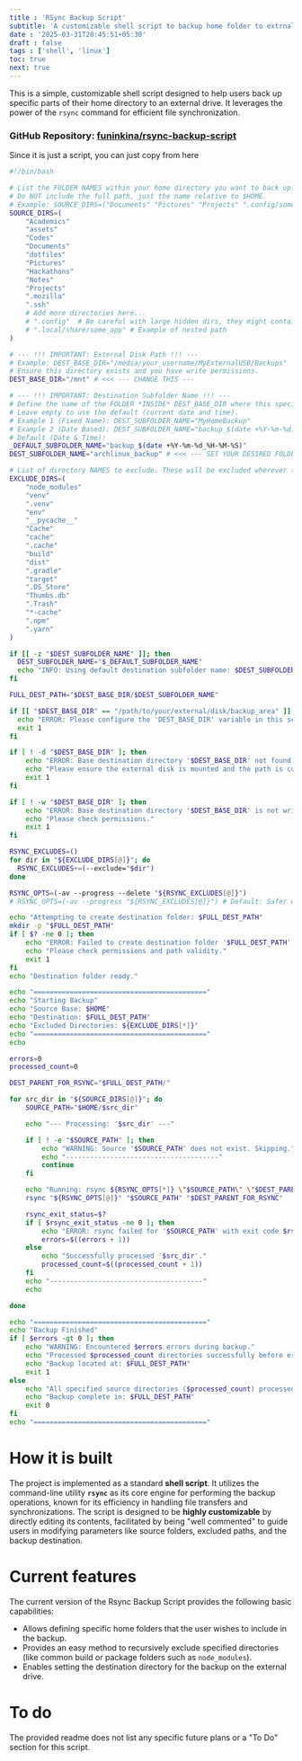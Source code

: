```yaml
---
title : 'RSync Backup Script'
subtitle: 'A customizable shell script to backup home folder to extrnal drive'
date : '2025-03-31T20:45:51+05:30'
draft : false
tags : ['shell', 'linux']
toc: true
next: true
---
```


This is a simple, customizable shell script designed to help users back up specific parts of their home directory to an external drive. It leverages the power of the `rsync` command for efficient file synchronization.

### GitHub Repository: [funinkina/rsync-backup-script](https://github.com/funinkina/rsync-backup-script)

Since it is just a script, you can just copy from here

```bash
#!/bin/bash

# List the FOLDER NAMES within your home directory you want to back up.
# Do NOT include the full path, just the name relative to $HOME.
# Example: SOURCE_DIRS=("Documents" "Pictures" "Projects" ".config/some_app")
SOURCE_DIRS=(
    "Academics"
    "assets"
    "Codes"
    "Documents"
    "dotfiles"
    "Pictures"
    "Hackathons"
    "Notes"
    "Projects"
    ".mozilla"
    ".ssh"
    # Add more directories here...
    # ".config"  # Be careful with large hidden dirs, they might contain caches too
    # ".local/share/some_app" # Example of nested path
)

# --- !!! IMPORTANT: External Disk Path !!! ---
# Example: DEST_BASE_DIR="/media/your_username/MyExternalUSB/Backups"
# Ensure this directory exists and you have write permissions.
DEST_BASE_DIR="/mnt" # <<< --- CHANGE THIS ---

# --- !!! IMPORTANT: Destination Subfolder Name !!! ---
# Define the name of the FOLDER *INSIDE* DEST_BASE_DIR where this specific backup will go.
# Leave empty to use the default (current date and time).
# Example 1 (Fixed Name): DEST_SUBFOLDER_NAME="MyHomeBackup"
# Example 2 (Date Based): DEST_SUBFOLDER_NAME="backup_$(date +%Y-%m-%d)"
# Default (Date & Time):
_DEFAULT_SUBFOLDER_NAME="backup_$(date +%Y-%m-%d_%H-%M-%S)"
DEST_SUBFOLDER_NAME="archlinux_backup" # <<< --- SET YOUR DESIRED FOLDER NAME HERE, OR LEAVE EMPTY FOR DEFAULT

# List of directory NAMES to exclude. These will be excluded wherever they appear.
EXCLUDE_DIRS=(
    "node_modules"
    "venv"
    ".venv"
    "env"
    "__pycache__"
    "Cache"
    "cache"
    ".cache"
    "build"
    "dist"
    ".gradle"
    "target"
    ".DS_Store"
    "Thumbs.db"
    ".Trash"
    "*-cache"
    ".npm"
    ".yarn"
)

if [[ -z "$DEST_SUBFOLDER_NAME" ]]; then
  DEST_SUBFOLDER_NAME="$_DEFAULT_SUBFOLDER_NAME"
  echo "INFO: Using default destination subfolder name: $DEST_SUBFOLDER_NAME"
fi

FULL_DEST_PATH="$DEST_BASE_DIR/$DEST_SUBFOLDER_NAME"

if [[ "$DEST_BASE_DIR" == "/path/to/your/external/disk/backup_area" ]] || [[ -z "$DEST_BASE_DIR" ]]; then
  echo "ERROR: Please configure the 'DEST_BASE_DIR' variable in this script."
  exit 1
fi

if [ ! -d "$DEST_BASE_DIR" ]; then
    echo "ERROR: Base destination directory '$DEST_BASE_DIR' not found."
    echo "Please ensure the external disk is mounted and the path is correct."
    exit 1
fi

if [ ! -w "$DEST_BASE_DIR" ]; then
    echo "ERROR: Base destination directory '$DEST_BASE_DIR' is not writable."
    echo "Please check permissions."
    exit 1
fi

RSYNC_EXCLUDES=()
for dir in "${EXCLUDE_DIRS[@]}"; do
  RSYNC_EXCLUDES+=(--exclude="$dir")
done

RSYNC_OPTS=(-av --progress --delete "${RSYNC_EXCLUDES[@]}")
# RSYNC_OPTS=(-av --progress "${RSYNC_EXCLUDES[@]}") # Default: Safer without --delete

echo "Attempting to create destination folder: $FULL_DEST_PATH"
mkdir -p "$FULL_DEST_PATH"
if [ $? -ne 0 ]; then
    echo "ERROR: Failed to create destination folder '$FULL_DEST_PATH'."
    echo "Please check permissions and path validity."
    exit 1
fi
echo "Destination folder ready."

echo "==========================================="
echo "Starting Backup"
echo "Source Base: $HOME"
echo "Destination: $FULL_DEST_PATH"
echo "Excluded Directories: ${EXCLUDE_DIRS[*]}"
echo "==========================================="
echo

errors=0
processed_count=0

DEST_PARENT_FOR_RSYNC="$FULL_DEST_PATH/"

for src_dir in "${SOURCE_DIRS[@]}"; do
    SOURCE_PATH="$HOME/$src_dir"

    echo "--- Processing: '$src_dir' ---"

    if [ ! -e "$SOURCE_PATH" ]; then
        echo "WARNING: Source '$SOURCE_PATH' does not exist. Skipping."
        echo "--------------------------------------"
        continue
    fi

    echo "Running: rsync ${RSYNC_OPTS[*]} \"$SOURCE_PATH\" \"$DEST_PARENT_FOR_RSYNC\""
    rsync "${RSYNC_OPTS[@]}" "$SOURCE_PATH" "$DEST_PARENT_FOR_RSYNC"

    rsync_exit_status=$?
    if [ $rsync_exit_status -ne 0 ]; then
        echo "ERROR: rsync failed for '$SOURCE_PATH' with exit code $rsync_exit_status."
        errors=$((errors + 1))
    else
        echo "Successfully processed '$src_dir'."
        processed_count=$((processed_count + 1))
    fi
    echo "--------------------------------------"
    echo

done

echo "==========================================="
echo "Backup Finished"
if [ $errors -gt 0 ]; then
    echo "WARNING: Encountered $errors errors during backup."
    echo "Processed $processed_count directories successfully before errors or completion."
    echo "Backup located at: $FULL_DEST_PATH"
    exit 1 
else
    echo "All specified source directories ($processed_count) processed successfully."
    echo "Backup complete in: $FULL_DEST_PATH"
    exit 0 
fi
echo "==========================================="
```

# How it is built
The project is implemented as a standard **shell script**. It utilizes the command-line utility **`rsync`** as its core engine for performing the backup operations, known for its efficiency in handling file transfers and synchronizations. The script is designed to be **highly customizable** by directly editing its contents, facilitated by being "well commented" to guide users in modifying parameters like source folders, excluded paths, and the backup destination.

# Current features
The current version of the Rsync Backup Script provides the following basic capabilities:
*   Allows defining specific home folders that the user wishes to include in the backup.
*   Provides an easy method to recursively exclude specified directories (like common build or package folders such as `node_modules`).
*   Enables setting the destination directory for the backup on the external drive.

# To do
The provided readme does not list any specific future plans or a "To Do" section for this script.